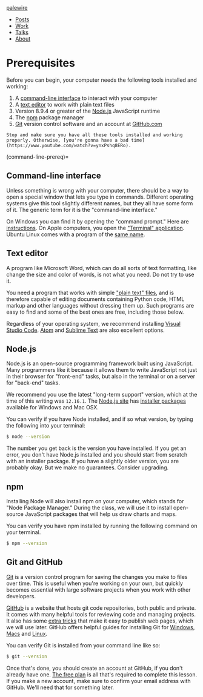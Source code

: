 <nav>
  <div class="row">
    <div class="sevencol">
      <div class="shingle">
        <a href="https://palewi.re/">
          <div rel="rnews:copyrightedBy rnews:hasSource rnews:providedBy">
            <div about="http://palewi.re/" typeof="rnews:Organization">
              <div property="rnews:name">palewire</div>
            </div>
          </div>
        </a>
      </div>
    </div>
    <div class="fivecol last links">
      <ul>
        <li>
          <a href="http://palewi.re/posts/" title="Posts">
            Posts
          </a>
        </li>
        <li>
          <a href="http://palewi.re/work/" title="Work">
            Work
          </a>
        </li>
        <li>
          <a href="http://palewi.re/talks/" title="Talks">
            Talks
          </a>
        </li>
        <li>
          <a href="http://palewi.re/who-is-ben-welsh/" title="Who is Ben Welsh?">
            About
          </a>
        </li>
      </ul>
    </div>
  </div>
</nav>
<div class="row topbar">
    <div class="twelvecol last"></div>
</div>

# Prerequisites

Before you can begin, your computer needs the following tools installed and working:

1. A [command-line interface](https://en.wikipedia.org/wiki/Command-line_interface) to interact with your computer
2. A [text editor](https://en.wikipedia.org/wiki/Text_editor) to work with plain text files
3. Version 8.9.4 or greater of the [Node.js](https://nodejs.org/en/) JavaScript runtime
4. The [npm](https://www.npmjs.com) package manager
5. [Git](http://git-scm.com/) version control software and an account at [GitHub.com](http://www.github.com)

```{warning}
Stop and make sure you have all these tools installed and working properly. Otherwise, [you're gonna have a bad time](https://www.youtube.com/watch?v=ynxPshq8ERo).
```

(command-line-prereq)=

## Command-line interface

Unless something is wrong with your computer, there should be a way to open a special window that lets you type in commands. Different operating systems give this tool slightly different names, but they all have some form of it. The generic term for it is the "command-line interface."

On Windows you can find it by opening the "command prompt." Here are [instructions](https://www.bleepingcomputer.com/tutorials/windows-command-prompt-introduction/). On Apple computers, you open the ["Terminal" application](http://blog.teamtreehouse.com/introduction-to-the-mac-os-x-command-line). Ubuntu Linux comes with a program of the [same name](http://askubuntu.com/questions/38162/what-is-a-terminal-and-how-do-i-open-and-use-it).

## Text editor

A program like Microsoft Word, which can do all sorts of text formatting, like change the size and color of words, is not what you need. Do not try to use it.

You need a program that works with simple ["plain text" files](https://en.wikipedia.org/wiki/Text_file), and is therefore capable of editing documents containing Python code, HTML markup and other languages without dressing them up. Such programs are easy to find and some of the best ones are free, including those below.

Regardless of your operating system, we recommend installing [Visual Studio Code](https://code.visualstudio.com/). [Atom](https://atom.io) and [Sublime Text](https://www.sublimetext.com/) are also excellent options.

## Node.js

Node.js is an open-source programming framework built using JavaScript. Many programmers like it because it allows them to write JavaScript not just in their browser for "front-end" tasks, but also in the terminal or on a server for "back-end" tasks.

We recommend you use the latest "long-term support" version, which at the time of this writing was `12.16.1`. The [Node.js site](https://nodejs.org) has [installer packages](https://nodejs.org/en/download/) available for Windows and Mac OSX.

You can verify if you have Node installed, and if so what version, by typing the following into your terminal:

```bash
$ node --version
```

The number you get back is the version you have installed. If you get an error, you don't have Node.js installed and you should start from scratch with an installer package. If you have a slightly older version, you are probably okay. But we make no guarantees. Consider upgrading.

## npm

Installing Node will also install npm on your computer, which stands for "Node Package Manager." During the class, we will use it to install open-source JavaScript packages that will help us draw charts and maps.

You can verify you have npm installed by running the following command on your terminal.

```bash
$ npm --version
```

## Git and GitHub

[Git](http://git-scm.com/) is a version control program for saving the changes you make to files over time. This is useful when you're working on your own, but quickly becomes essential with large software projects when you work with other developers.

[GitHub](https://github.com/) is a website that hosts git code repositories, both public and private. It comes with many helpful tools for reviewing code and managing projects. It also has some [extra tricks](http://pages.github.com/) that make it easy to publish web pages, which we will use later. GitHub offers helpful guides for installing Git for [Windows](https://help.github.com/articles/set-up-git#platform-windows), [Macs](https://help.github.com/articles/set-up-git#platform-mac) and [Linux](https://help.github.com/articles/set-up-git#platform-linux).

You can verify Git is installed from your command line like so:

```bash
$ git --version
```

Once that's done, you should create an account at GitHub, if you don't already have one. [The free plan](https://github.com/pricing) is all that's required to complete this lesson. If you make a new account, make sure to confirm your email address with GitHub. We'll need that for something later.